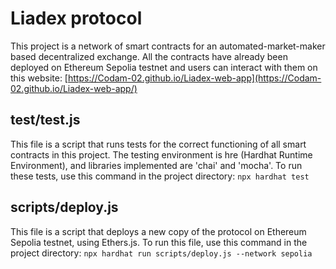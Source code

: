 # Liadex protocol

This project is a network of smart contracts for an automated-market-maker based decentralized exchange.
All the contracts have already been deployed on Ethereum Sepolia testnet and users can interact with them
on this website: [https://Codam-02.github.io/Liadex-web-app](https://Codam-02.github.io/Liadex-web-app/)

## test/test.js

This file is a script that runs tests for the correct functioning of all smart contracts in this project.
The testing environment is hre (Hardhat Runtime Environment), and libraries implemented are 'chai' and 'mocha'.
To run these tests, use this command in the project directory: 
`npx hardhat test`

## scripts/deploy.js

This file is a script that deploys a new copy of the protocol on Ethereum Sepolia testnet, using Ethers.js.
To run this file, use this command in the project directory: 
`npx hardhat run scripts/deploy.js --network sepolia`


